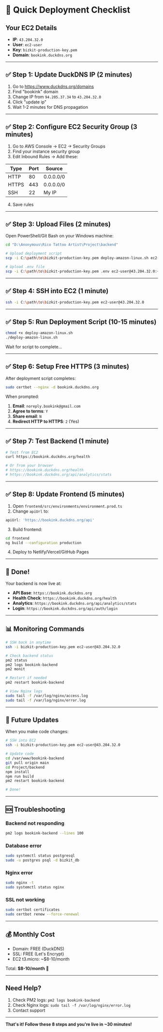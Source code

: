 # 🚀 Quick Deployment Checklist

## Your EC2 Details
- **IP**: `43.204.32.0`
- **User**: `ec2-user`
- **Key**: `bizkit-production-key.pem`
- **Domain**: `bookink.duckdns.org`

---

## ✅ Step 1: Update DuckDNS IP (2 minutes)

1. Go to https://www.duckdns.org/domains
2. Find "bookink" domain
3. Change IP from `94.205.37.34` to `43.204.32.0`
4. Click "update ip"
5. Wait 1-2 minutes for DNS propagation

---

## ✅ Step 2: Configure EC2 Security Group (3 minutes)

1. Go to AWS Console → EC2 → Security Groups
2. Find your instance security group
3. Edit Inbound Rules → Add these:

| Type  | Port | Source    |
|-------|------|-----------|
| HTTP  | 80   | 0.0.0.0/0 |
| HTTPS | 443  | 0.0.0.0/0 |
| SSH   | 22   | My IP     |

4. Save rules

---

## ✅ Step 3: Upload Files (2 minutes)

Open PowerShell/Git Bash on your Windows machine:

```bash
cd "D:\Anonymous\Rico Tattoo Artist\Project\backend"

# Upload deployment script
scp -i C:\path\to\bizkit-production-key.pem deploy-amazon-linux.sh ec2-user@43.204.32.0:~

# Upload .env file
scp -i C:\path\to\bizkit-production-key.pem .env ec2-user@43.204.32.0:~
```

---

## ✅ Step 4: SSH into EC2 (1 minute)

```bash
ssh -i C:\path\to\bizkit-production-key.pem ec2-user@43.204.32.0
```

---

## ✅ Step 5: Run Deployment Script (10-15 minutes)

```bash
chmod +x deploy-amazon-linux.sh
./deploy-amazon-linux.sh
```

Wait for script to complete...

---

## ✅ Step 6: Setup Free HTTPS (3 minutes)

After deployment script completes:

```bash
sudo certbot --nginx -d bookink.duckdns.org
```

When prompted:
1. **Email**: `noreply.bookink@gmail.com`
2. **Agree to terms**: `Y`
3. **Share email**: `N`
4. **Redirect HTTP to HTTPS**: `2` (Yes)

---

## ✅ Step 7: Test Backend (1 minute)

```bash
# Test from EC2
curl https://bookink.duckdns.org/health

# Or from your browser
# https://bookink.duckdns.org/health
# https://bookink.duckdns.org/api/analytics/stats
```

---

## ✅ Step 8: Update Frontend (5 minutes)

1. Open `frontend/src/environments/environment.prod.ts`
2. Change `apiUrl` to:
```typescript
apiUrl: 'https://bookink.duckdns.org/api'
```
3. Build frontend:
```bash
cd frontend
ng build --configuration production
```
4. Deploy to Netlify/Vercel/GitHub Pages

---

## 🎉 Done!

Your backend is now live at:
- **API Base**: `https://bookink.duckdns.org`
- **Health Check**: `https://bookink.duckdns.org/health`
- **Analytics**: `https://bookink.duckdns.org/api/analytics/stats`
- **Login**: `https://bookink.duckdns.org/api/auth/login`

---

## 📊 Monitoring Commands

```bash
# SSH back in anytime
ssh -i bizkit-production-key.pem ec2-user@43.204.32.0

# Check backend status
pm2 status
pm2 logs bookink-backend
pm2 monit

# Restart if needed
pm2 restart bookink-backend

# View Nginx logs
sudo tail -f /var/log/nginx/access.log
sudo tail -f /var/log/nginx/error.log
```

---

## 🔄 Future Updates

When you make code changes:

```bash
# SSH into EC2
ssh -i bizkit-production-key.pem ec2-user@43.204.32.0

# Update code
cd /var/www/bookink-backend
git pull origin main
cd Project/backend
npm install
npm run build
pm2 restart bookink-backend

# Done!
```

---

## 🆘 Troubleshooting

### Backend not responding
```bash
pm2 logs bookink-backend --lines 100
```

### Database error
```bash
sudo systemctl status postgresql
sudo -u postgres psql -d bizkit_db
```

### Nginx error
```bash
sudo nginx -t
sudo systemctl status nginx
```

### SSL not working
```bash
sudo certbot certificates
sudo certbot renew --force-renewal
```

---

## 💰 Monthly Cost

- Domain: FREE (DuckDNS)
- SSL: FREE (Let's Encrypt)
- EC2 t3.micro: ~$8-10/month

Total: **$8-10/month** 🎉

---

## Need Help?

1. Check PM2 logs: `pm2 logs bookink-backend`
2. Check Nginx logs: `sudo tail -f /var/log/nginx/error.log`
3. Contact support

---

**That's it! Follow these 8 steps and you're live in ~30 minutes!**

